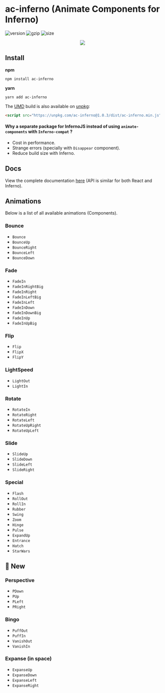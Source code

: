 # ac-inferno (Animate Components for Inferno)
![version](https://img.shields.io/badge/ac--inferno-1.0.3-blue.svg)
![gzip](https://img.shields.io/badge/gzip%20size-4.4%20KB-brightgreen.svg)
![size](https://img.shields.io/badge/size-17.3%20KB-brightgreen.svg)

<p align="center">
	<img src="https://i.gyazo.com/64801677fb24b4492eb0b90870ead297.gif" />
</p>

## Install

**npm**

```
npm install ac-inferno
```

**yarn**

```
yarn add ac-inferno
```

The [UMD](https://github.com/umdjs/umd) build is also available on [unpkg](https://unpkg.com):

```html
<script src="https://unpkg.com/ac-inferno@1.0.3/dist/ac-inferno.min.js"></script>
```

#### Why a separate package for InfernoJS instead of using `animate-components` with `Inferno-compat` ?

* Cost in performance.
* Strange errors (specially with `Disappear` component).
* Reduce build size with Inferno.

## Docs
View the complete documentation [here](https://github.com/nitin42/animate-components/tree/master/packages/animate-components/docs) (API is similar for both React and Inferno).

## Animations

Below is a list of all available animations (Components).

### Bounce

* `Bounce`
* `BounceUp`
* `BounceRight`
* `BounceLeft`
* `BounceDown`

### Fade

* `FadeIn`
* `FadeInRightBig`
* `FadeInRight`
* `FadeInLeftBig`
* `FadeInLeft`
* `FadeInDown`
* `FadeInDownBig`
* `FadeInUp`
* `FadeInUpBig`

### Flip

* `Flip`
* `FlipX`
* `FlipY`

### LightSpeed

* `LightOut`
* `LightIn`

### Rotate

* `RotateIn`
* `RotateRight`
* `RotateLeft`
* `RotateUpRight`
* `RotateUpLeft`

### Slide

* `SlideUp`
* `SlideDown`
* `SlideLeft`
* `SlideRight`

### Special

* `Flash`
* `RollOut`
* `RollIn`
* `Rubber`
* `Swing`
* `Zoom`
* `Hinge`
* `Pulse`
* `ExpandUp`
* `Entrance`
* `Hatch`
* `StarWars`

## 🚀 New
### Perspective

* `PDown`
* `PUp`
* `PLeft`
* `PRight`

### Bingo

* `PuffOut`
* `PuffIn`
* `VanishOut`
* `VanishIn`

### Expanse (in space)

* `ExpanseUp`
* `ExpanseDown`
* `ExpanseLeft`
* `ExpanseRight`
